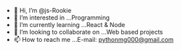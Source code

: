 - 👋 Hi, I’m @js-Rookie
- 👀 I’m interested in ...Programming
- 🌱 I’m currently learning ...React & Node
- 💞️ I’m looking to collaborate on ...Web based projects
- 📫 How to reach me ...E-mail: pythonmg000@gmail.com

<!---
js-Rookie/js-Rookie is a ✨ special ✨ repository because its `README.md` (this file) appears on your GitHub profile.
You can click the Preview link to take a look at your changes.
--->
